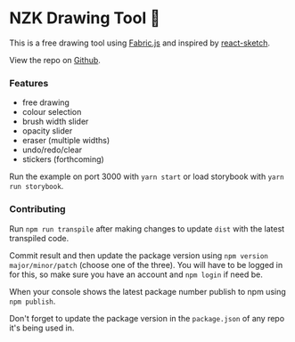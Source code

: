 # NZK Drawing Tool :pencil:

This is a free drawing tool using [Fabric.js](http://fabricjs.com/) and inspired by [react-sketch](https://www.npmjs.com/package/react-sketch).

View the repo on [Github](https://github.com/WonkyStar/nzk-drawing-tool).

### Features

- free drawing
- colour selection
- brush width slider
- opacity slider
- eraser (multiple widths)
- undo/redo/clear
- stickers (forthcoming)

Run the example on port 3000 with `yarn start` or load storybook with `yarn run storybook`.

### Contributing

Run `npm run transpile` after making changes to update `dist` with the latest transpiled code. 

Commit result and then update the package version using `npm version major/minor/patch` (choose one of the three). You will have to be logged in for this, so make sure you have an account and `npm login` if need be.

When your console shows the latest package number publish to npm using `npm publish`.

Don't forget to update the package version in the `package.json` of any repo it's being used in. 